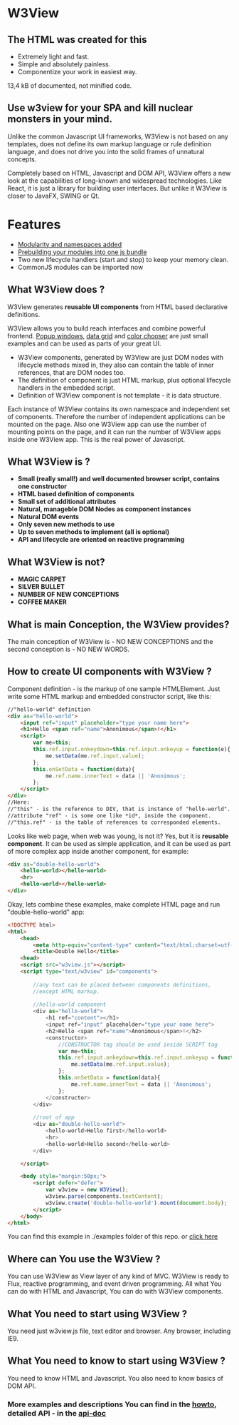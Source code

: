 # W3View
## The HTML was created for this
- Extremely light and fast. 
- Simple and absolutely painless.
- Componentize your work in easiest way.

13,4 kB of documented, not minified code.

## Use w3view for your SPA and kill nuclear monsters in your mind.
Unlike the common Javascript UI frameworks, W3View is not based on any templates, does not define its own markup language or rule definition language, and does not drive you into the solid frames of unnatural concepts.

Completely based on HTML, Javascript and DOM API, W3View offers a new look at the capabilities of long-known and widespread technologies. Like React, it is just a library for building user interfaces. But unlike it W3View is closer to JavaFX, SWING or Qt.

# Features 
- <a href="https://rawgit.com/vitalydmitriev1970/W3View/master/examples/modules/index.html">Modularity and namespaces added</a>
- <a	href="https://rawgit.com/vitalydmitriev1970/W3View/master/examples/window.1.html">Prebuilding your modules into one js bundle</a> 
- Two new lifecycle handlers (start and stop) to keep your memory clean.
- CommonJS modules can be imported now

## What W3View does ?
W3View generates **reusable UI components** from HTML based declarative 
definitions.

W3View allows you to build reach interfaces and combine powerful frontend.
<a 
	href="https://rawgit.com/vitalydmitriev1970/W3View/master/examples/window.html">Popup windows</a>, <a 
	href="https://rawgit.com/vitalydmitriev1970/W3View/master/examples/grid.html">data grid</a> and <a 
	href="https://rawgit.com/vitalydmitriev1970/W3View/master/examples/slider.html"
	>color chooser</a> are just small examples and can be used as parts of your great UI.

+ W3View components, generated by W3View are just DOM nodes with lifecycle
methods mixed in, they also can contain the table of inner references,
that are DOM nodes too. 
+ The definition of component is just HTML markup, 
plus optional lifecycle handlers in the embedded script. 
+ Definition of W3View component is not template - it is data structure. 

Each instance of W3View contains its own namespace and independent 
set of components. 
Therefore the number of independent applications can be mounted on the page.
Also one W3View app can use the number of mounting points on the page, 
and it can run the number of W3View apps inside one W3View app. 
This is the real power of Javascript.

## What W3View is ?
* **Small (really small!) and well documented browser script, 
contains one constructor**
* **HTML based definition of components**
* **Small set of additional attributes**
* **Natural, manageble DOM Nodes as component instances**
* **Natural DOM events**
* **Only seven new methods to use**
* **Up to seven methods to implement (all is optional)**
* **API and lifecycle are oriented on reactive programming**

## What W3View is not?
* **MAGIC CARPET**
* **SILVER BULLET**
* **NUMBER OF NEW CONCEPTIONS**
* **COFFEE MAKER**

## What is main Conception, the W3View provides?
The main conception of W3View is - NO NEW CONCEPTIONS and the 
second conception is - NO NEW WORDS.

## How to create UI components with W3View ?
Component definition - is the markup of one sample HTMLElement.
Just write some HTML markup and embedded constructor script,
like this:
```html
//"hello-world" definition
<div as="hello-world">
	<input ref="input" placeholder="type your name here">
	<h1>Hello <span ref="name">Anonimous</span>!</h1>
	<script>
		var me=this;
		this.ref.input.onkeydown=this.ref.input.onkeyup = function(e){
			me.setData(me.ref.input.value);
		};
		this.onSetData = function(data){
			me.ref.name.innerText = data || 'Anonimous';
		};
	</script>
</div>
//Here:
//"this" - is the reference to DIV, that is instance of "hello-world".
//attribute "ref" - is some one like *id*, inside the component.
//"this.ref" - is the table of references to corresponded elements.
```
Looks like web page, when web was young, is not it? 
Yes, but it is **reusable component**.
It can be used as simple application,
and it can be used as part of more complex app inside another component, 
for example:
```html
<div as="double-hello-world">
	<hello-world></hello-world>
	<hr>
	<hello-world></hello-world>
</div>
```
Okay, lets combine these examples, make complete HTML page and 
run "double-hello-world" app:
```html
<!DOCTYPE html>
<html>
	<head>
		<meta http-equiv="content-type" content="text/html;charset=utf-8">
		<title>Double Hello</title>
	<head>
	<script src="w3view.js"></script>
	<script type="text/w3view" id="components">
		
		//any text can be placed between components definitions,
		//except HTML markup.
		
		//hello-world component
		<div as="hello-world">
			<h1 ref="content"></h1>
			<input ref="input" placeholder="type your name here">
			<h2>Hello <span ref="name">Anonimous</span>!</h2>
			<constructor>
				//CONSTRUCTOR tag should be used inside SCRIPT tag
				var me=this;
				this.ref.input.onkeydown=this.ref.input.onkeyup = function(e){
					me.setData(me.ref.input.value);
				};
				this.onSetData = function(data){
					me.ref.name.innerText = data || 'Anonimous';
				};
			</constructor>
		</div>
		
		//root of app 
		<div as="double-hello-world">
			<hello-world>Hello first</hello-world>
			<hr>
			<hello-world>Hello second</hello-world>
		</div>

	</script>

	<body style="margin:50px;">
		<script defer="defer">
			var w3view = new W3View();
			w3view.parse(components.textContent);
			w3view.create('double-hello-world').mount(document.body);
		</script>
	</body>
</html>
```

You can find this example in ./examples folder of this repo.
or <a href="https://rawgit.com/vitalydmitriev1970/W3View/master/examples/readmeExample.html">click here</a>

## Where can You use the W3View ?
You can use W3View as View layer of any kind of MVC.
W3View is ready to Flux, reactive programming, 
and event driven programming. All what You can do with HTML and Javascript,
You can do with W3View components.

## What You need to start using W3View ?
You need just w3view.js file, text editor and browser.
Any browser, including IE9.

## What You need to know to start using W3View ?
You need to know HTML and Javascript.
You also need to know basics of DOM API.

### More examples and descriptions You can find in the [howto](./howto.md), detailed API - in the [api-doc](api-doc.md)
